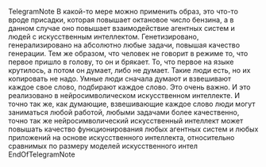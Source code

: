 TelegramNote
В какой-то мере можно применить образ, это что-то вроде присадки, которая повышает октановое число бензина, а в данном случае оно повышает взаимодействие агентных систем и людей с искусственным интеллектом. Генетизировано, генерализировано на абсолютно любые задачи, повышая качество генерации. Тем же образом, что человек не говорит в режиме то, что первое пришло в голову, то он и брякает. То, что первое на языке крутилось, а потом он думает, либо не думает. Такие люди есть, но их копировать не надо. Умные люди сначала думают и взвешивают каждое свое слово, подбирают каждое слово. Это очень важно. И это реализовано в нейросимволическом искусственном интеллекте. И точно так же, как думающие, взвешивающие каждое слово люди могут заниматься любой работой, любыми задачами более качественно, точно так же нейросимволический искусственный интеллект может повышать качество функционирования любых агентных систем и любых приложений на основе искусственного интеллекта, относительно сравнимых по размеру моделей искусственного интел
EndOfTelegramNote